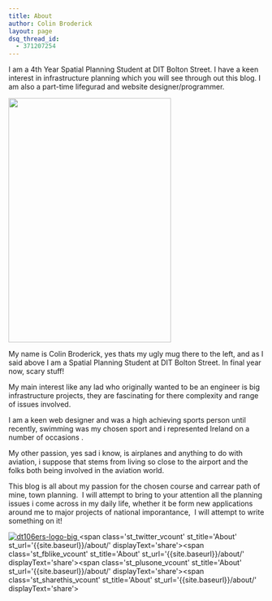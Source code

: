 ```yaml
---
title: About
author: Colin Broderick
layout: page
dsq_thread_id:
  - 371207254
---
```

I am a 4th Year Spatial Planning Student at DIT Bolton Street. I have a keen interest in infrastructure planning which you will see through out this blog. I am also a part-time lifegurad and website designer/programmer.

[<img class="size-full wp-image-1304 alignleft" title="Blog Profile Picture" src="{{site.baseurl}}/wp-content/uploads/2009/09/Profile_Blog.jpg" alt="" width="320" height="480" />][1]

My name is Colin Broderick, yes thats my ugly mug there to the left, and as I said above I am a Spatial Planning Student at DIT Bolton Street. In final year now, scary stuff!

My main interest like any lad who originally wanted to be an engineer is big infrastructure projects, they are fascinating for there complexity and range of issues involved.

I am a keen web designer and was a high achieving sports person until recently, swimming was my chosen sport and i represented Ireland on a number of occasions .

My other passion, yes sad i know, is airplanes and anything to do with aviation, i suppose that stems from living so close to the airport and the folks both being involved in the aviation world.

This blog is all about my passion for the chosen course and carrear path of mine, town planning.  I will attempt to bring to your attention all the planning issues i come across in my daily life, whether it be form new applications around me to major projects of national imporantance,  I will attempt to write something on it!

<a href="{{site.baseurl}}/wp-content/gallery/post/dt106ers-logo-big.jpg" title="" class="shutterset_singlepic2" > <img class="ngg-singlepic ngg-center" src="{{site.baseurl}}/wp-content/gallery/cache/2__320x240_dt106ers-logo-big.jpg" alt="dt106ers-logo-big" title="dt106ers-logo-big" /> </a> 
<span class='st\_twitter\_vcount' st\_title='About' st\_url='{{site.baseurl}}/about/' displayText='share'></span><span class='st\_fblike\_vcount' st\_title='About' st\_url='{{site.baseurl}}/about/' displayText='share'></span><span class='st\_plusone\_vcount' st\_title='About' st\_url='{{site.baseurl}}/about/' displayText='share'></span><span class='st\_sharethis\_vcount' st\_title='About' st\_url='{{site.baseurl}}/about/' displayText='share'></span>

 [1]: {{site.baseurl}}/wp-content/uploads/2009/09/Profile_Blog.jpg